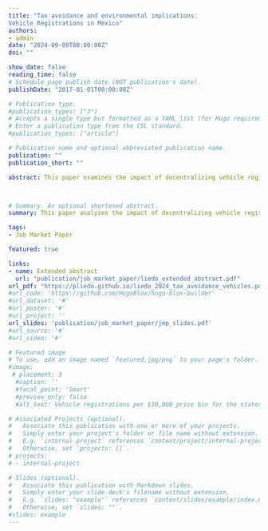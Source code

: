 ```yaml
---
title: "Tax avoidance and environmental implications:
Vehicle Registrations in Mexico"
authors:
- admin
date: "2024-09-09T00:00:00Z"
doi: ""

show_date: false
reading_time: false
# Schedule page publish date (NOT publication's date).
publishDate: "2017-01-01T00:00:00Z"

# Publication type.
#publication_types: ["3"]
# Accepts a single type but formatted as a YAML list (for Hugo requirements).
# Enter a publication type from the CSL standard.
#publication_types: ["article"]

# Publication name and optional abbreviated publication name.
publication: ""
publication_short: ""

abstract: This paper examines the impact of decentralizing vehicle registration fees in Mexico, analyzing the resulting tax avoidance and price response behaviors and their effects on vehicle fleet composition and environmental outcomes. By using a differences in difference with a synthetic control across price bins before and after the policy change, we create a counterfactual distribution that allows us to see that decentralization led to tax avoidance and the tax schedule lead to increased purchases of cheaper cars that are more fuel efficient but worse at the tail pipe.The analysis further explores the implications of these changes by modeling the individuals response to the tax and studying different counterfactual scenarios such a improving compliance or changing the tax schedule finding that avoidance mitigates the distortionary effects of the tax.



# Summary. An optional shortened abstract.
summary: This paper analyzes the impact of decentralizing vehicle registration fees in Mexico, highlighting increased tax avoidance and a shift toward cheaper, fuel-efficient but higher-emission cars. Using a differences-in-differences approach with synthetic controls, it models individual tax responses and explores scenarios, finding that tax avoidance mitigates the tax's distortionary effects.

tags:
- Job Market Paper

featured: true

links:
- name: Extended abstract
  url: "publication/job_market_paper/liedo_extended_abstract.pdf"
url_pdf: "https://pliedo.github.io/liedo_2024_tax_avoidance_vehicles.pdf"
#url_code: 'https://github.com/HugoBlox/hugo-blox-builder'
#url_dataset: '#'
#url_poster: '#'
#url_project: ''
url_slides: 'publication/job_market_paper/jmp_slides.pdf'
#url_source: '#'
#url_video: '#'

# Featured image
# To use, add an image named `featured.jpg/png` to your page's folder. 
#image:
 # placement: 3
  #caption: ''
  #focal_point: 'Smart'
  #preview_only: false
  #alt_text: Vehicle registrations per $10,000 price bin for the states of Morelos, Mexico, and Mexico City. The red dotted line represents the exemption threshold price in Mexico City, while the blue dotted line represents the threshold for the state of Mexico. The figure illustrates missing registrations to the right of the exemption threshold of each state. For the state of Morelos, higher registration values are observed for the most expensive vehicles, suggesting a potential avoidance of the registration fee.

# Associated Projects (optional).
#   Associate this publication with one or more of your projects.
#   Simply enter your project's folder or file name without extension.
#   E.g. `internal-project` references `content/project/internal-project/index.md`.
#   Otherwise, set `projects: []`.
# projects:
# - internal-project

# Slides (optional).
#   Associate this publication with Markdown slides.
#   Simply enter your slide deck's filename without extension.
#   E.g. `slides: "example"` references `content/slides/example/index.md`.
#   Otherwise, set `slides: ""`.
#slides: example
---
```


